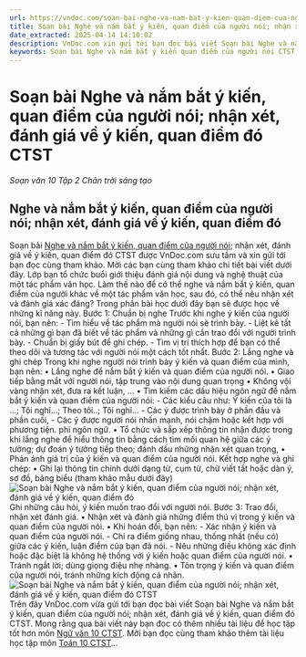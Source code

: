```yaml
---
url: https://vndoc.com/soan-bai-nghe-va-nam-bat-y-kien-quan-diem-cua-nguoi-noi-nhan-xet-danh-gia-ve-y-kien-quan-diem-do-ctst-278441
title: Soạn bài Nghe và nắm bắt ý kiến, quan điểm của người nói; nhận xét, đánh giá về ý kiến, quan điểm đó CTST - Soạn văn 10 Tập 2 Chân trời sáng tạo - VnDoc.com
date_extracted: 2025-04-14 14:10:02
description: VnDoc.com xin gửi tới bạn đọc bài viết Soạn bài Nghe và nắm bắt ý kiến, quan điểm của người nói; nhận xét, đánh giá về ý kiến, quan điểm đó CTST. Mời bạn đọc cùng theo dõi bài viết dưới đây.
keywords: Soạn bài Nghe và nắm bắt ý kiến quan điểm của người nói CTST,Nghe và nắm bắt ý kiến quan điểm của người nói,soạn Nghe và nắm bắt ý kiến quan điểm của người nói,soạn văn Nghe và nắm bắt ý kiến quan điểm của người nói,ngữ văn 10 CTST,soạn văn 10
---
```


# Soạn bài Nghe và nắm bắt ý kiến, quan điểm của người nói; nhận xét, đánh giá về ý kiến, quan điểm đó CTST
 _Soạn văn 10 Tập 2 Chân trời sáng tạo_
## Nghe và nắm bắt ý kiến, quan điểm của người nói; nhận xét, đánh giá về ý kiến, quan điểm đó
Soạn bài [Nghe và nắm bắt ý kiến, quan điểm của người nói](<https://vndoc.com/soan-bai-nghe-va-nam-bat-y-kien-quan-diem-cua-nguoi-noi-nhan-xet-danh-gia-ve-y-kien-quan-diem-do-ctst-278441>); nhận xét, đánh giá về ý kiến, quan điểm đó CTST được VnDoc.com sưu tầm và xin gửi tới bạn đọc cùng tham khảo. Mời các bạn cùng tham khảo chi tiết bài viết dưới đây.
Lớp bạn tổ chức buổi giới thiệu đánh giá nội dung và nghệ thuật của một tác phẩm văn học. Làm thế nào để có thể nghe và nắm bắt ý kiến, quan điểm của người khác về một tác phẩm văn học, sau đó, có thể nêu nhận xét và đánh giá xác đáng? Trong phần bài học dưới đây bạn sẽ được học về những kĩ năng này.
Bước 1: Chuẩn bị nghe
Trước khi nghe ý kiến của người nói, bạn nên:
\- Tìm hiểu về tác phẩm mà người nói sẽ trình bày.
\- Liệt kê tất cả những gì bạn đã biết về tác phẩm và những gì cần trao đổi với người trình bày.
\- Chuẩn bị giấy bút để ghi chép.
\- Tìm vị trí thích hợp để bạn có thể theo dõi và tương tác với người nói một cách tốt nhất.
Bước 2: Lắng nghe và ghi chép
Trong khi nghe người nói trình bày ý kiến và quan điểm của mình, bạn nên:
• Lắng nghe để nắm bắt ý kiến và quan điểm của người nói.
• Giao tiếp bằng mắt với người nói, tập trung vào nội dung quan trọng
• Không vội vàng nhận xét, đưa ra kết luận, ...
• Tìm kiếm các dấu hiệu ngôn ngữ để nắm bắt ý kiến và quan điểm của người nói: - Các kiểu câu như: Ý kiến của tôi là ...; Tôi nghĩ...; Theo tôi..; Tôi nghĩ...
\- Các ý được trình bày ở phần đầu và phần cuối,
\- Các ý được người nói nhấn mạnh, nói chậm hoặc kết hợp với phương tiện. phi ngôn ngữ.
• Tổ chức và sắp xếp thông tin nhận được trong khi lắng nghe để hiểu thông tin bằng cách tìm mối quan hệ giữa các ý tưởng; dự đoán ý tưởng tiếp theo; đánh dấu những nhận xét quan trọng,
• Phản ánh giá trị của ý kiến và quan điểm của người nói.
Kết hợp nghe và ghi chép:
• Ghi lại thông tin chính dưới dạng từ, cụm từ, chữ viết tắt hoặc dàn ý, sơ đồ, bảng biểu \(tham khảo mẫu dưới đây\)
![Soạn bài Nghe và nắm bắt ý kiến, quan điểm của người nói; nhận xét, đánh giá về ý kiến, quan điểm đó](https://i.vdoc.vn/data/image/2022/10/17/nghe-va-nam-bat-y-kien-quan-diem-cua-nguoi-noi-1.jpg)
Ghi những câu hỏi, ý kiến muốn trao đổi với người nói.
Bước 3: Trao đổi, nhận xét đánh giá.
• Nhận xét và đánh giá những điểm thú vị trong ý kiến và quan điểm của người nói. • Khi hoán đổi, bạn nên:
\- Xác nhận ý kiến và quan điểm của người nói.
\- Chỉ ra điểm giống nhau, thống nhất \(nếu có\) giữa các ý kiến, luận điểm của bạn đã nói.
\- Nêu những điều không xác định hoặc đặc biệt là không hệ thống với ý kiến ​​hoặc quan điểm của người nói.
• Tránh ngắt lời; dùng giọng điệu nhẹ nhàng.
• Tôn trọng ý kiến và quan điểm của người nói, tránh những kích động cá nhân.
![Soạn bài Nghe và nắm bắt ý kiến, quan điểm của người nói; nhận xét, đánh giá về ý kiến, quan điểm đó CTST](https://i.vdoc.vn/data/image/2022/10/17/nghe-va-nam-bat-y-kien-quan-diem-cua-nguoi-noi-2.jpg)
Trên đây VnDoc.com vừa gửi tới bạn đọc bài viết Soạn bài Nghe và nắm bắt ý kiến, quan điểm của người nói; nhận xét, đánh giá về ý kiến, quan điểm đó CTST. Mong rằng qua bài viết này bạn đọc có thêm nhiều tài liệu để học tập tốt hơn môn [Ngữ văn 10 CTST](<https://vndoc.com/ngu-van-10-chan-troi-sang-tao-tap2>). Mời bạn đọc cùng tham khảo thêm tài liệu học tập môn [Toán 10 CTST](<https://vndoc.com/toan-10-chan-troi-sang-tao-tap2>)...
